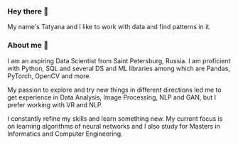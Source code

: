 ### Hey there :wave:
My name's Tatyana and I like to work with data and find patterns in it. 

### About me :information_desk_person:

I am an aspiring Data Scientist from Saint Petersburg, Russia.
I am proficient with Python, SQL and several DS and ML libraries among which are Pandas, PyTorch, OpenCV and more.

My passion to explore and try new things in different directions led me to get experience in Data Analysis, Image Processing, NLP and GAN, but I prefer working with VR and NLP. 

I constantly refine my skills and learn something new. My current focus is on learning algorithms of neural networks and I also study for Masters in Informatics and Computer Engineering.







<!--
**tstrizhakova/tstrizhakova** is a ✨ _special_ ✨ repository because its `README.md` (this file) appears on your GitHub profile.

Here are some ideas to get you started:

- 🔭 I’m currently working on ...
- 🌱 I’m currently learning ...
- 👯 I’m looking to collaborate on ...
- 🤔 I’m looking for help with ...
- 💬 Ask me about ...
- 📫 How to reach me: ...
- 😄 Pronouns: ...
- ⚡ Fun fact: ...
-->
